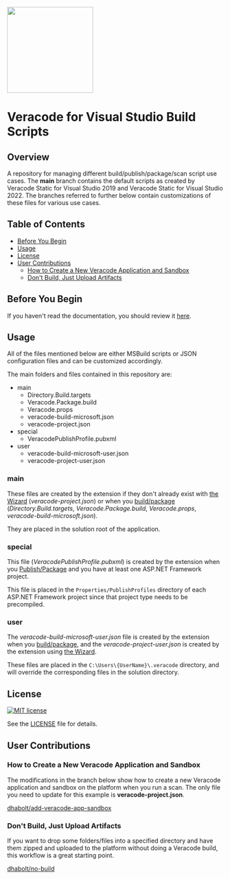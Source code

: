 <img src="https://help.veracode.com/internal/api/webapp/header/logo" width="200" /><br>

# Veracode for Visual Studio Build Scripts

## Overview

A repository for managing different build/publish/package/scan script use cases. The **main** branch contains the default scripts as created by Veracode Static for Visual Studio 2019 and Veracode Static for Visual Studio 2022. The branches referred to further below contain customizations of these files for various use cases.

## Table of Contents
- [Before You Begin](#before-you-begin)
- [Usage](#usage)
- [License](#license)
- [User Contributions](#user-contributions)
  - [How to Create a New Veracode Application and Sandbox](#how-to-create-a-new-veracode-application-and-sandbox)
  - [Don't Build, Just Upload Artifacts](#dont-build-just-upload-artifacts)

## Before You Begin

If you haven't read the documentation, you should review it [here](https://marketplace.visualstudio.com/items?itemName=Veracode.StaticForVs2022#veracode-static-for-visual-studio-documentation-preview).

## Usage

All of the files mentioned below are either MSBuild scripts or JSON configuration files and can be customized accordingly.

The main folders and files contained in this repository are:
- main
  - Directory.Build.targets
  - Veracode.Package.build
  - Veracode.props
  - veracode-build-microsoft.json
  - veracode-project.json
- special
  - VeracodePublishProfile.pubxml
- user
  - veracode-build-microsoft-user.json
  - veracode-project-user.json

### main

These files are created by the extension if they don't already exist with [the Wizard](https://marketplace.visualstudio.com/items?itemName=Veracode.StaticForVs2022#the-wizard) (*veracode-project.json*) or when you [build/package](https://marketplace.visualstudio.com/items?itemName=Veracode.StaticForVs2022#buildpackage-and-publishpackage) (*Directory.Build.targets*, *Veracode.Package.build*, *Veracode.props*, *veracode-build-microsoft.json*).

They are placed in the solution root of the application.

### special

This file (*VeracodePublishProfile.pubxml*) is created by the extension when you [Publish/Package](https://marketplace.visualstudio.com/items?itemName=Veracode.StaticForVs2022#buildpackage-and-publishpackage) and you have at least one <span>ASP.</span>NET Framework project.

This file is placed in the `Properties/PublishProfiles` directory of each <span>ASP.</span>NET Framework project since that project type needs to be precompiled.

### user

The *veracode-build-microsoft-user.json* file is created by the extension when you [build/package](https://marketplace.visualstudio.com/items?itemName=Veracode.StaticForVs2022#buildpackage-and-publishpackage), and the *veracode-project-user.json* is created by the extension using [the Wizard](https://marketplace.visualstudio.com/items?itemName=Veracode.StaticForVs2022#the-wizard).

These files are placed in the `C:\Users\{UserName}\.veracode` directory, and will override the corresponding files in the solution directory.

## License
[![MIT license](https://img.shields.io/badge/License-MIT-blue.svg)](LICENSE)

See the [LICENSE](LICENSE) file for details.

## User Contributions

### How to Create a New Veracode Application and Sandbox

The modifications in the branch below show how to create a new Veracode application and sandbox on the platform when you run a scan. The only file you need to update for this example is **veracode-project.json**.

[dhabolt/add-veracode-app-sandbox](https://github.com/veracode/static-for-vs-build-scripts/tree/dhabolt/add-veracode-app-sandbox)

### Don't Build, Just Upload Artifacts

If you want to drop some folders/files into a specified directory and have them zipped and uploaded to the platform without doing a Veracode build, this workflow is a great starting point.

[dhabolt/no-build](https://github.com/veracode/static-for-vs-build-scripts/tree/dhabolt/no-build)